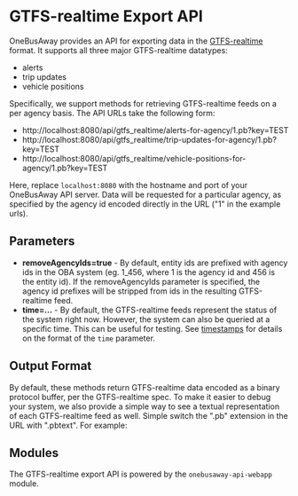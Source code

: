 # GTFS-realtime Export API

OneBusAway provides an API for exporting data in the [GTFS-realtime](https://developers.google.com/transit/gtfs-realtime/)
format.  It supports all three major GTFS-realtime datatypes:

* alerts
* trip updates
* vehicle positions

Specifically, we support methods for retrieving GTFS-realtime feeds on a per agency basis.  The API URLs take the
following form:

* http://localhost:8080/api/gtfs_realtime/alerts-for-agency/1.pb?key=TEST
* http://localhost:8080/api/gtfs_realtime/trip-updates-for-agency/1.pb?key=TEST
* http://localhost:8080/api/gtfs_realtime/vehicle-positions-for-agency/1.pb?key=TEST

Here, replace `localhost:8080` with the hostname and port of your OneBusAway API server.  Data will be requested
for a particular agency, as specified by the agency id encoded directly in the URL ("1" in the example urls).

## Parameters

* **removeAgencyIds=true** - By default, entity ids are prefixed with agency ids in the OBA system (eg. 1_456, where 1 is
  the agency id and 456 is the entity id).  If the removeAgencyIds parameter is specified, the agency id prefixes
  will be stripped from ids in the resulting GTFS-realtime feed.
* **time=...** - By default, the GTFS-realtime feeds represent the status of the system right now.  However, the system
  can also be queried at a specific time.  This can be useful for testing.  See [timestamps](where/index.html#Timestamps)
  for details on the format of the `time` parameter.
  
## Output Format

By default, these methods return GTFS-realtime data encoded as a binary protocol buffer, per the GTFS-realtime spec.
To make it easier to debug your system, we also provide a simple way to see a textual representation of each
GTFS-realtime feed as well.  Simple switch the ".pb" extension in the URL with ".pbtext".  For example:

## Modules

The GTFS-realtime export API is powered by the `onebusaway-api-webapp` module.